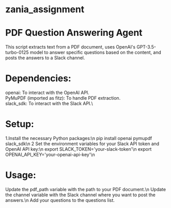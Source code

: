 # zania_assignment
# PDF Question Answering Agent
This script extracts text from a PDF document, uses OpenAI's GPT-3.5-turbo-0125 model to answer specific questions based on the content, and posts the answers to a Slack channel.

# Dependencies:
openai: To interact with the OpenAI API.\
PyMuPDF (imported as fitz): To handle PDF extraction.\
slack_sdk: To interact with the Slack API.\

# Setup:
1.Install the necessary Python packages:\n
pip install openai pymupdf slack_sdk\n
2 Set the environment variables for your Slack API token and OpenAI API key:\n
export SLACK_TOKEN='your-slack-token'\n
export OPENAI_API_KEY='your-openai-api-key'\n

# Usage:
Update the pdf_path variable with the path to your PDF document.\n
Update the channel variable with the Slack channel where you want to post the answers.\n
Add your questions to the questions list.
